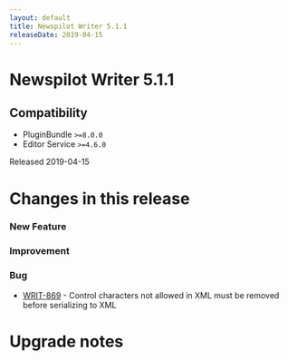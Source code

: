 ```yaml
---
layout: default
title: Newspilot Writer 5.1.1
releaseDate: 2019-04-15
---
```

<div class="jumbotron">
    <h1>Newspilot Writer 5.1.1</h1>    
    <h2>Compatibility</h2>
    <ul>
        <li>PluginBundle <code>>=8.0.0</code></li>
        <li>Editor Service <code>>=4.6.0</code></li>
    </ul>
</div>

Released 2019-04-15

 

# Changes in this release  


### New Feature 



### Improvement 



### Bug 
 
 * [WRIT-869](https://jira.infomaker.se/browse/WRIT-869) - Control characters not allowed in XML must be removed before serializing to XML 




# Upgrade notes  
           

